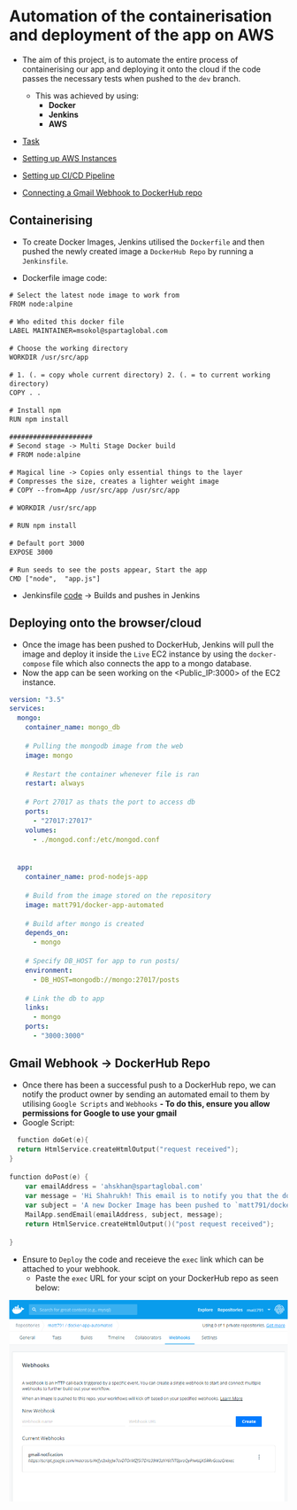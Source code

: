 # Automation of the containerisation and deployment of the app on AWS
- The aim of this project, is to automate the entire process of containerising our app and deploying it onto the cloud if the code passes the necessary tests when pushed to the `dev` branch.
  - This was achieved by using: 
    - **Docker**
    - **Jenkins**
    - **AWS**

- [Task](TASK.md)
- [Setting up AWS Instances](AWS_EC2.md)
- [Setting up CI/CD Pipeline](CICD.md)
- [Connecting a Gmail Webhook to DockerHub repo](#gmail-webhook---dockerhub-repo)

## Containerising 
- To create Docker Images, Jenkins utilised the `Dockerfile` and then pushed the newly created image a `DockerHub Repo` by running a `Jenkinsfile`.

- Dockerfile image code:

```docker
# Select the latest node image to work from
FROM node:alpine

# Who edited this docker file
LABEL MAINTAINER=msokol@spartaglobal.com

# Choose the working directory
WORKDIR /usr/src/app

# 1. (. = copy whole current directory) 2. (. = to current working directory)
COPY . .

# Install npm
RUN npm install 

#####################
# Second stage -> Multi Stage Docker build
# FROM node:alpine

# Magical line -> Copies only essential things to the layer
# Compresses the size, creates a lighter weight image
# COPY --from=App /usr/src/app /usr/src/app

# WORKDIR /usr/src/app

# RUN npm install 

# Default port 3000
EXPOSE 3000

# Run seeds to see the posts appear, Start the app
CMD ["node",  "app.js"]
```

- Jenkinsfile [code](Jenkinsfile) -> Builds and pushes in Jenkins

## Deploying onto the browser/cloud
- Once the image has been pushed to DockerHub, Jenkins will pull the image and deploy it inside the `Live` EC2 instance by using the `docker-compose` file which also connects the app to a mongo database.
- Now the app can be seen working on the <Public_IP:3000> of the EC2 instance.

```yaml
version: "3.5"
services:
  mongo:
    container_name: mongo_db

    # Pulling the mongodb image from the web
    image: mongo

    # Restart the container whenever file is ran
    restart: always

    # Port 27017 as thats the port to access db
    ports:
      - "27017:27017"
    volumes: 
      - ./mongod.conf:/etc/mongod.conf
 

  app:
    container_name: prod-nodejs-app

    # Build from the image stored on the repository
    image: matt791/docker-app-automated
    
    # Build after mongo is created
    depends_on: 
      - mongo
    
    # Specify DB_HOST for app to run posts/ 
    environment:
      - DB_HOST=mongodb://mongo:27017/posts 

    # Link the db to app    
    links:
      - mongo
    ports:
      - "3000:3000"
  ```

## Gmail Webhook -> DockerHub Repo
- Once there has been a successful push to a DockerHub repo, we can notify the product owner by sending an automated email to them by utilising `Google Scripts` and `Webhooks`
**- To do this, ensure you allow permissions for Google to use your gmail**
- Google Script:

```go
  function doGet(e){
  return HtmlService.createHtmlOutput("request received");
}

function doPost(e) {
    var emailAddress = 'ahskhan@spartaglobal.com'
    var message = 'Hi Shahrukh! This email is to notify you that the docker push to my repo of `matt791/docker-app-automated` has been successful! '
    var subject = 'A new Docker Image has been pushed to `matt791/docker-app-automated`!';
    MailApp.sendEmail(emailAddress, subject, message);
    return HtmlService.createHtmlOutput()("post request received");
  
}
```
- Ensure to `Deploy` the code and receieve the `exec` link which can be attached to your webhook.
  - Paste the `exec` URL for your scipt on your DockerHub repo as seen below:

![](img/gmail.PNG)
